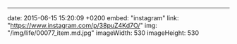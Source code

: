 ---
date: 2015-06-15 15:20:09 +0200
embed: "instagram"
link: "https://www.instagram.com/p/38puZ4Kd7O/"
img: "/img/life/00077_item.md.jpg"
imageWidth: 530
imageHeight: 530
